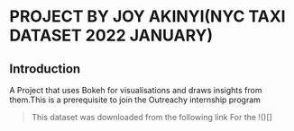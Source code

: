 # PROJECT BY JOY AKINYI(NYC TAXI DATASET 2022 JANUARY)
## Introduction
A Project that uses Bokeh for visualisations and draws insights from them.This is a prerequisite to join the Outreachy internship program
> This dataset was downloaded from the following link
For the !()[]


